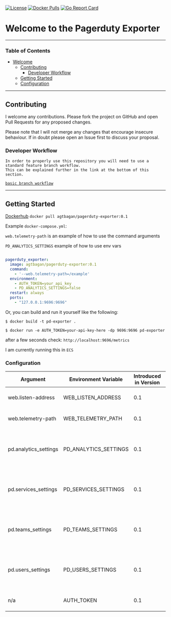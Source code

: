 [![License](https://img.shields.io/badge/License-Apache%202.0-blue.svg)](https://opensource.org/licenses/Apache-2.0)
[![Docker Pulls](https://img.shields.io/docker/pulls/agtbagan/pagerduty-exporter.svg?maxAge=604800)](https://hub.docker.com/r/agtbagan/pagerduty-exporter/)
[![Go Report Card](https://goreportcard.com/badge/github.com/atbagan/pd-exporter)](https://goreportcard.com/report/github.com/atbagan/pd-exporter)
# Welcome to the Pagerduty Exporter 

------------------------------------------------------------------------------------------------------------------------
### Table of Contents
<!-- TOC -->
- [Welcome](#welcome-to-the-pagerduty-exporter)
  - [Contributing](#contributing)
    - [Developer Workflow](#developer-workflow)
  - [Getting Started](#getting-started)
  - [Configuration](#configuration)
------------------------------------------------------------------------------------------------------------------------
## Contributing

I welcome any contributions. Please fork the project on GitHub and open
Pull Requests for any proposed changes.

Please note that I will not merge any changes that encourage insecure
behaviour. If in doubt please open an Issue first to discuss your proposal.

### Developer Workflow

```
In order to properly use this repository you will need to use a standard feature branch workflow.
This can be explained further in the link at the bottom of this section. 

```
[`basic branch workflow`](https://gist.github.com/Chaser324/ce0505fbed06b947d962)

------------------------------------------------------------------------------------------------------------------------

## Getting Started 
[Dockerhub](https://hub.docker.com/r/agtbagan/pagerduty-exporter)
`docker pull agtbagan/pagerduty-exporter:0.1`

Example `docker-compose.yml`:

`web.telemetry-path` is an example of how to use the command arguments

`PD_ANALYTICS_SETTINGS` example of how to use env vars
```yaml

pagerduty_exporter:
  image: agtbagan/pagerduty-exporter:0.1
  command:
    - '--web.telemetry-path=/example'
  environment:
    - AUTH_TOKEN=your_api_key
    - PD_ANALYTICS_SETTINGS=false
  restart: always
  ports:
    - "127.0.0.1:9696:9696"
```
Or, you can build and run it yourself like the following:

`$ docker build -t pd-exporter .`

`$ docker run -e AUTH_TOKEN=your-api-key-here -dp 9696:9696 pd-exporter`

after a few seconds check: `http://localhost:9696/metrics`

I am currently running this in `ECS`

### Configuration

| Argument                | Environment Variable  |Introduced in Version | Description | Default     |
| --------                | --------------------- | -----------          | ----------- | ----------- | 
| web.listen-address      |  WEB_LISTEN_ADDRESS   |   0.1                |  Address to listen on for web server                   | 9696 |
| web.telemetry-path      |  WEB_TELEMETRY_PATH   |   0.1                |  Path where to expose metrics                          | /metrics |
| pd.analytics_settings   |  PD_ANALYTICS_SETTINGS|   0.1                |  Pagerduty Analytics Metrics Settings on/off (boolean) | true |
| pd.services_settings    |  PD_SERVICES_SETTINGS |   0.1                |  Pagerduty Services Metrics Settings on/off (boolean)  | true |
| pd.teams_settings       |  PD_TEAMS_SETTINGS    |   0.1                |  Pagerduty Teams Metrics Settings on/off (boolean)     | true |
| pd.users_settings       |  PD_USERS_SETTINGS    |   0.1                |  Pagerduty Users Metrics Settings on/off (boolean)     | true |
| n/a                     |  AUTH_TOKEN           |   0.1                |  Pagerduty API Key  (required)                          | ""      |
